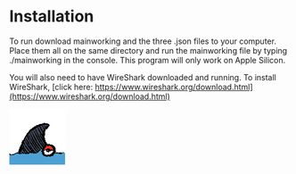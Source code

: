 # Installation

To run download mainworking and the three .json files to your computer. Place them all on the same directory and run the mainworking file by typing ./mainworking in the console. This program will only work on Apple Silicon.

You will also need to have WireShark downloaded and running. To install WireShark, [click here: https://www.wireshark.org/download.html](https://www.wireshark.org/download.html)

![image](https://github.com/xamxl/sm/blob/b3e0a56c8b893bdc307fca4c3366f09bc6a85524/logo.png)
